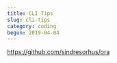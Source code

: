 ```yaml
---
title: CLI Tips
slug: cli-tips
category: coding
begun: 2019-04-04
---
```


https://github.com/sindresorhus/ora
